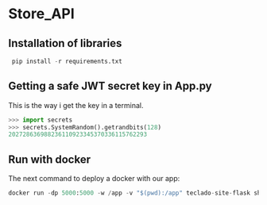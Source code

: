 # Store_API

## Installation of libraries
```python
 pip install -r requirements.txt
```
## Getting a safe JWT secret key in App.py
This is the way i get the key in a terminal.
```python
>>> import secrets
>>> secrets.SystemRandom().getrandbits(128)
202728636988236110923345370336115762293
```
## Run with docker
The next command to deploy a docker with our app:
```python
docker run -dp 5000:5000 -w /app -v "$(pwd):/app" teclado-site-flask sh -c "flask run --host 0.0.0.0"
